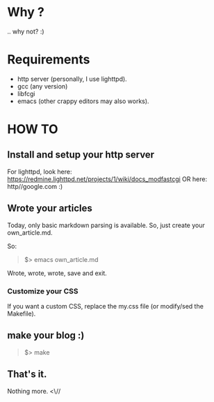 # Why ?

.. why not? :)

# Requirements 

* http server (personally, I use lighttpd).
* gcc (any version)
* libfcgi
* emacs (other crappy editors may also works).

# HOW TO

## Install and setup your http server

For lighttpd, look here: https://redmine.lighttpd.net/projects/1/wiki/docs_modfastcgi
OR here: http//google.com :)

## Wrote your articles

Today, only basic markdown parsing is available. So, just create your own_article.md.

So:

> $> emacs own_article.md

Wrote, wrote, wrote, save and exit.

### Customize your CSS

If you want a custom CSS, replace the my.css file (or modify/sed the Makefile).

## make your blog :)

> $> make

## That's it.

Nothing more. <\\//

